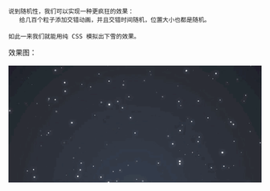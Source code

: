 ```
说到随机性，我们可以实现一种更疯狂的效果：
   给几百个粒子添加交错动画，并且交错时间随机，位置大小也都是随机。

如此一来我们就能用纯 CSS 模拟出下雪的效果。
```

效果图： <br><br>
<img src="snow.gif" width="900px">
